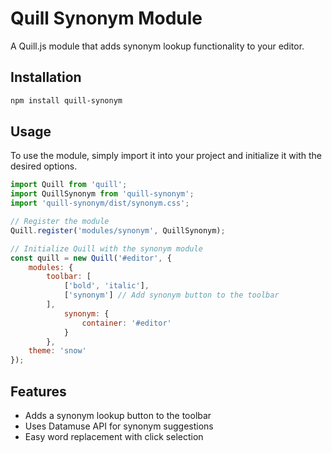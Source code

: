 # Quill Synonym Module

A Quill.js module that adds synonym lookup functionality to your editor.

## Installation

```bash
npm install quill-synonym
```

## Usage

To use the module, simply import it into your project and initialize it with the desired options.

```javascript
import Quill from 'quill';
import QuillSynonym from 'quill-synonym';
import 'quill-synonym/dist/synonym.css';

// Register the module
Quill.register('modules/synonym', QuillSynonym);

// Initialize Quill with the synonym module
const quill = new Quill('#editor', {
    modules: {
        toolbar: [
            ['bold', 'italic'],
            ['synonym'] // Add synonym button to the toolbar
        ],
            synonym: {
                container: '#editor'
            }
        },
    theme: 'snow'
});

```

## Features
- Adds a synonym lookup button to the toolbar
- Uses Datamuse API for synonym suggestions
- Easy word replacement with click selection